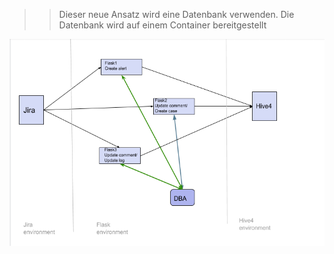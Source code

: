 
>>Dieser neue Ansatz wird eine Datenbank verwenden. 
Die Datenbank wird auf einem Container bereitgestellt



![alt text](https://raw.githubusercontent.com/kroen3n/Jira-TheHive4-integration-/master/deutsche_D0k/pics/envir.png)
